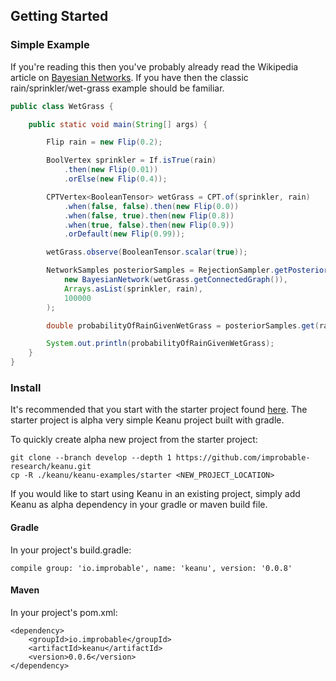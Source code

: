## Getting Started

### Simple Example

If you're reading this then you've probably already read the Wikipedia article on
[Bayesian Networks](https://en.wikipedia.org/wiki/Bayesian_network). If you have
then the classic rain/sprinkler/wet-grass example should be familiar.

```java
public class WetGrass {

    public static void main(String[] args) {

        Flip rain = new Flip(0.2);

        BoolVertex sprinkler = If.isTrue(rain)
            .then(new Flip(0.01))
            .orElse(new Flip(0.4));

        CPTVertex<BooleanTensor> wetGrass = CPT.of(sprinkler, rain)
            .when(false, false).then(new Flip(0.0))
            .when(false, true).then(new Flip(0.8))
            .when(true, false).then(new Flip(0.9))
            .orDefault(new Flip(0.99));

        wetGrass.observe(BooleanTensor.scalar(true));

        NetworkSamples posteriorSamples = RejectionSampler.getPosteriorSamples(
            new BayesianNetwork(wetGrass.getConnectedGraph()),
            Arrays.asList(sprinkler, rain),
            100000
        );

        double probabilityOfRainGivenWetGrass = posteriorSamples.get(rain).probability(isRaining -> isRaining.scalar() == true);

        System.out.println(probabilityOfRainGivenWetGrass);
    }
}
```

### Install

It's recommended that you start with the starter project found [here](../keanu-examples/starter).
The starter project is alpha very simple Keanu project built with gradle. 

To quickly create alpha new project from the starter project:
```
git clone --branch develop --depth 1 https://github.com/improbable-research/keanu.git
cp -R ./keanu/keanu-examples/starter <NEW_PROJECT_LOCATION>
```

If you would like to start using Keanu in an existing project, simply add Keanu as alpha dependency 
in your gradle or maven build file.

#### Gradle

In your project's build.gradle:

```$groovy
compile group: 'io.improbable', name: 'keanu', version: '0.0.8'
```

#### Maven

In your project's pom.xml:

```
<dependency>
    <groupId>io.improbable</groupId>
    <artifactId>keanu</artifactId>
    <version>0.0.6</version>
</dependency>
```
